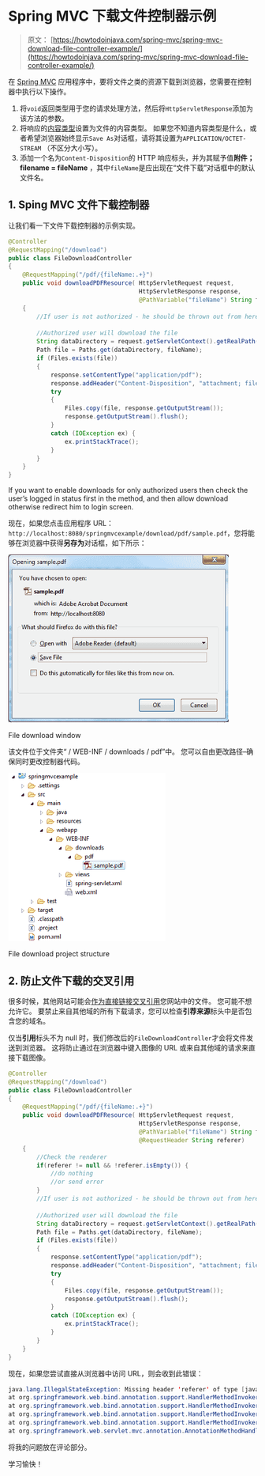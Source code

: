 # Spring MVC 下载文件控制器示例

> 原文： [https://howtodoinjava.com/spring-mvc/spring-mvc-download-file-controller-example/](https://howtodoinjava.com/spring-mvc/spring-mvc-download-file-controller-example/)

在 [Spring MVC](//howtodoinjava.com/spring/spring-mvc/spring-mvc-hello-world-example/) 应用程序中，要将文件之类的资源下载到浏览器，您需要在控制器中执行以下操作。

1.  将`void`返回类型用于您的请求处理方法，然后将`HttpServletResponse`添加为该方法的参数。
2.  将响应的[内容类型](https://www.iana.org/assignments/media-types/media-types.xhtml)设置为文件的内容类型。 如果您不知道内容类型是什么，或者希望浏览器始终显示`Save As`对话框，请将其设置为`APPLICATION/OCTET-STREAM` （不区分大小写）。
3.  添加一个名为`Content-Disposition`的 HTTP 响应标头，并为其赋予值**附件； filename = fileName** ，其中`fileName`是应出现在“文件下载”对话框中的默认文件名。

## 1\. Sping MVC 文件下载控制器

让我们看一下文件下载控制器的示例实现。

```java
@Controller
@RequestMapping("/download")
public class FileDownloadController 
{
	@RequestMapping("/pdf/{fileName:.+}")
	public void downloadPDFResource( HttpServletRequest request, 
									 HttpServletResponse response, 
									 @PathVariable("fileName") String fileName) 
	{
		//If user is not authorized - he should be thrown out from here itself

		//Authorized user will download the file
		String dataDirectory = request.getServletContext().getRealPath("/WEB-INF/downloads/pdf/");
		Path file = Paths.get(dataDirectory, fileName);
		if (Files.exists(file)) 
		{
			response.setContentType("application/pdf");
			response.addHeader("Content-Disposition", "attachment; filename="+fileName);
			try 
			{
				Files.copy(file, response.getOutputStream());
				response.getOutputStream().flush();
			} 
			catch (IOException ex) {
				ex.printStackTrace();
			}
		}
	}
}

```

If you want to enable downloads for only authorized users then check the user’s logged in status first in the method, and then allow download otherwise redirect him to login screen.

现在，如果您点击应用程序 URL：`http://localhost:8080/springmvcexample/download/pdf/sample.pdf`，您将能够在浏览器中获得**另存为**对话框，如下所示：

![File download window](img/9088049e1385732f3c063c3e17e227fa.jpg)

File download window

该文件位于文件夹“ / WEB-INF / downloads / pdf”中。 您可以自由更改路径–确保同时更改控制器代码。

![File download project structure](img/6074b8177df0594a1dc84d81ca4c61c1.jpg)

File download project structure

## 2\. 防止文件下载的交叉引用

很多时候，其他网站可能会[作为直接链接交叉引用](https://en.wikipedia.org/wiki/Cross-reference)您网站中的文件。 您可能不想允许它。 要禁止来自其他域的所有下载请求，您可以检查**引荐来源**标头中是否包含您的域名。

仅当**引用**标头不为 null 时，我们修改后的`FileDownloadController`才会将文件发送到浏览器。 这将防止通过在浏览器中键入图像的 URL 或来自其他域的请求来直接下载图像。

```java
@Controller
@RequestMapping("/download")
public class FileDownloadController 
{
	@RequestMapping("/pdf/{fileName:.+}")
	public void downloadPDFResource( HttpServletRequest request, 
									 HttpServletResponse response, 
									 @PathVariable("fileName") String fileName,
									 @RequestHeader String referer) 
	{
		//Check the renderer
		if(referer != null && !referer.isEmpty()) {
			//do nothing
			//or send error
		}
		//If user is not authorized - he should be thrown out from here itself

		//Authorized user will download the file
		String dataDirectory = request.getServletContext().getRealPath("/WEB-INF/downloads/pdf/");
		Path file = Paths.get(dataDirectory, fileName);
		if (Files.exists(file)) 
		{
			response.setContentType("application/pdf");
			response.addHeader("Content-Disposition", "attachment; filename="+fileName);
			try 
			{
				Files.copy(file, response.getOutputStream());
				response.getOutputStream().flush();
			} 
			catch (IOException ex) {
				ex.printStackTrace();
			}
		}
	}
}

```

现在，如果您尝试直接从浏览器中访问 URL，则会收到此错误：

```java
java.lang.IllegalStateException: Missing header 'referer' of type [java.lang.String]
at org.springframework.web.bind.annotation.support.HandlerMethodInvoker.raiseMissingHeaderException(HandlerMethodInvoker.java:797)
at org.springframework.web.bind.annotation.support.HandlerMethodInvoker.resolveRequestHeader(HandlerMethodInvoker.java:566)
at org.springframework.web.bind.annotation.support.HandlerMethodInvoker.resolveHandlerArguments(HandlerMethodInvoker.java:355)
at org.springframework.web.bind.annotation.support.HandlerMethodInvoker.invokeHandlerMethod(HandlerMethodInvoker.java:172)
at org.springframework.web.servlet.mvc.annotation.AnnotationMethodHandlerAdapter.invokeHandlerMethod(AnnotationMethodHandlerAdapter.java:446)
```

将我的问题放在评论部分。

学习愉快！